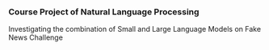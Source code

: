 ### Course Project of Natural Language Processing
Investigating the combination of Small and Large Language Models on Fake News Challenge
